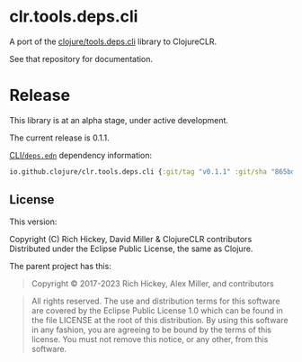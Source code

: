 # clr.tools.deps.cli

A port of the [clojure/tools.deps.cli](https://github.com/clojure/tool.deps.cli) library to ClojureCLR.

See that repository for documentation.

# Release

This library is at an alpha stage, under active development.

The current release is 0.1.1.


[CLI/`deps.edn`](https://clojure.org/reference/deps_edn) dependency information:
```clojure
io.github.clojure/clr.tools.deps.cli {:git/tag "v0.1.1" :git/sha "865bdf2" }
```

## License

This version:

Copyright (C) Rich Hickey, David Miller & ClojureCLR contributors
Distributed under the Eclipse Public License, the same as Clojure.

The parent project has this:

> Copyright © 2017-2023 Rich Hickey, Alex Miller, and contributors

> All rights reserved. The use and distribution terms for this software are covered by the Eclipse Public License 1.0 which can be found in the file LICENSE at the root of this distribution. By using this software in any fashion, you are agreeing to be bound by the terms of this license. You must not remove this notice, or any other, from this software.
